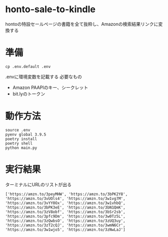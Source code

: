 # honto-sale-to-kindle
hontoの特設セールページの書籍を全て抜粋し、Amazonの検索結果リンクに変換する

# 準備
```
cp .env.default .env
```
.envに環境変数を記載する
必要なもの
- Amazon PAAPIのキー、シークレット
- bit.lyのトークン

# 動作方法
```
source .env
pyenv global 3.9.5
poetry install 
poetry shell
python main.py
```

# 実行結果
ターミナルにURLのリストが出る
```
['https://amzn.to/3peyMHW', 'https://amzn.to/3bPK2Y8', 'https://amzn.to/3vUOls4', 'https://amzn.to/3w1vg7M', 'https://amzn.to/3vYY0Ox', 'https://amzn.to/3w1vhbQ', 'https://amzn.to/3bPK3eE', 'https://amzn.to/3bN1QmK', 'https://amzn.to/3zV8obf', 'https://amzn.to/3bSr2sb', 'https://amzn.to/3pfc9Dm', 'https://amzn.to/3w0Tz5L', 'https://amzn.to/3zQwbsO', 'https://amzn.to/3zUQ3uy', 'https://amzn.to/3zT2cQJ', 'https://amzn.to/3wmN6Cr', 'https://amzn.to/3w1wjo5', 'https://amzn.to/3zNwLaJ']
```